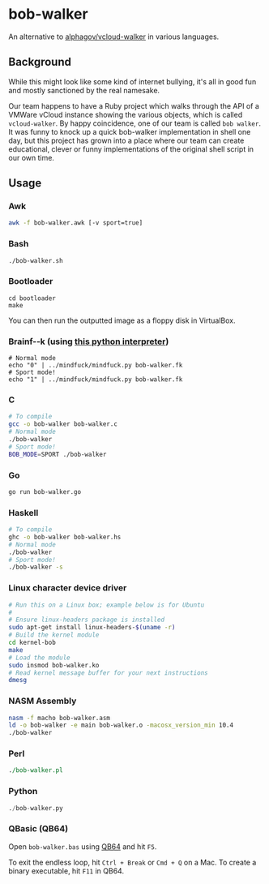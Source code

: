 # bob-walker

An alternative to [alphagov/vcloud-walker](https://github.com/alphagov/vcloud-walker) in various languages.

## Background

While this might look like some kind of internet bullying, it's all in good fun and mostly sanctioned by the real namesake.

Our team happens to have a Ruby project which walks through the API of a VMWare vCloud instance showing the various objects,
which is called `vcloud-walker`. By happy coincidence, one of our team is called `bob walker`. It was funny to knock up a
quick bob-walker implementation in shell one day, but this project has grown into a place where our team can create educational, 
clever or funny implementations of the original shell script in our own time.

## Usage

### Awk

```sh
awk -f bob-walker.awk [-v sport=true]
```

### Bash

```sh
./bob-walker.sh
```

### Bootloader

```
cd bootloader
make
```

You can then run the outputted image as a floppy disk in VirtualBox.

### Brainf--k (using [this python interpreter](https://github.com/garretraziel/mindfuck))

```
# Normal mode
echo "0" | ../mindfuck/mindfuck.py bob-walker.fk
# Sport mode!
echo "1" | ../mindfuck/mindfuck.py bob-walker.fk
```

### C

```sh
# To compile
gcc -o bob-walker bob-walker.c
# Normal mode
./bob-walker
# Sport mode!
BOB_MODE=SPORT ./bob-walker
```

### Go

```sh
go run bob-walker.go
```

### Haskell

```sh
# To compile
ghc -o bob-walker bob-walker.hs
# Normal mode
./bob-walker
# Sport mode!
./bob-walker -s
```

### Linux character device driver

```sh
# Run this on a Linux box; example below is for Ubuntu
#
# Ensure linux-headers package is installed
sudo apt-get install linux-headers-$(uname -r)
# Build the kernel module
cd kernel-bob
make
# Load the module
sudo insmod bob-walker.ko
# Read kernel message buffer for your next instructions
dmesg
```

### NASM Assembly

```sh
nasm -f macho bob-walker.asm
ld -o bob-walker -e main bob-walker.o -macosx_version_min 10.4
./bob-walker
```

### Perl

```perl
./bob-walker.pl
```

### Python

```python
./bob-walker.py
```

### QBasic (QB64)

Open `bob-walker.bas` using [QB64](http://www.qb64.net/) and hit `F5`.

To exit the endless loop, hit `Ctrl + Break` or `Cmd + Q` on a Mac. To create a binary executable, hit `F11` in QB64.
